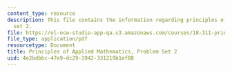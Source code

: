 ```yaml
---
content_type: resource
description: This file contains the information regarding principles of applied mathematics,problem
  set 2.
file: https://ol-ocw-studio-app-qa.s3.amazonaws.com/courses/18-311-principles-of-applied-mathematics-spring-2014/4e2bdbbc47e9dc291942331219b1ef88_MIT18_311S14_ProblemSet2.pdf
file_type: application/pdf
resourcetype: Document
title: Principles of Applied Mathematics, Problem Set 2
uid: 4e2bdbbc-47e9-dc29-1942-331219b1ef88
---
```

